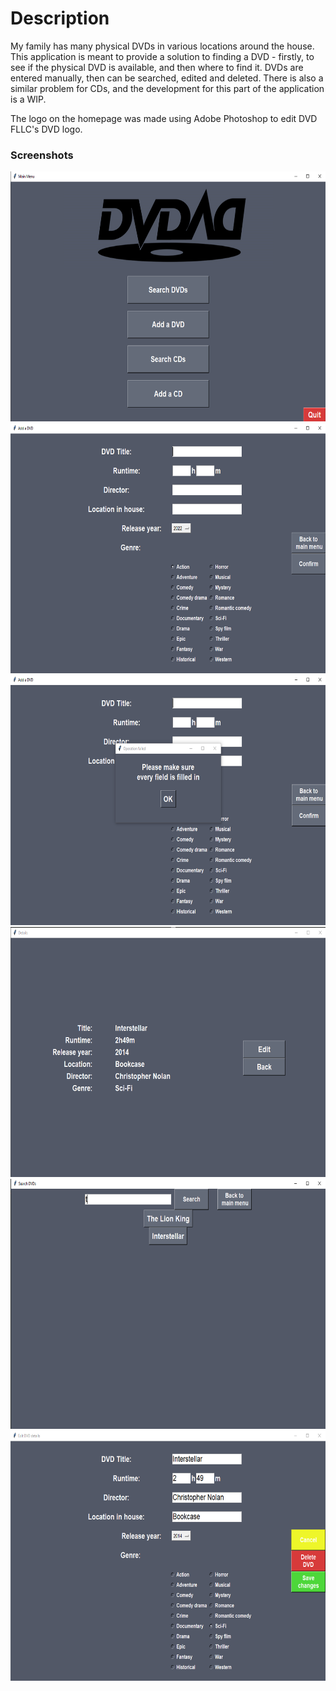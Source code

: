 # Description

My family has many physical DVDs in various locations around the house. This application is meant to provide a solution to finding a DVD - firstly, to see if the physical DVD is available, and then where to find it.
DVDs are entered manually, then can be searched, edited and deleted.
There is also a similar problem for CDs, and the development for this part of the application is a WIP.

The logo on the homepage was made using Adobe Photoshop to edit DVD FLLC's DVD logo.

### Screenshots

<img src="screenshots\homepage.png" height="400"/>
<img src="screenshots\add_dvd.png" height="400"/>
<img src="screenshots\add_dvd_error.png" height="400"/>
<img src="screenshots\dvd_info.png" height="400"/>
<img src="screenshots\search.png" height="400"/>
<img src="screenshots\edit_dvd.png" height="400"/>
